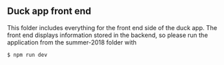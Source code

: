 ## Duck app front end

This folder includes everything for the front end side of the duck app.
The front end displays information stored in the backend, so please run the application from the summer-2018 folder with

```
$ npm run dev
```
